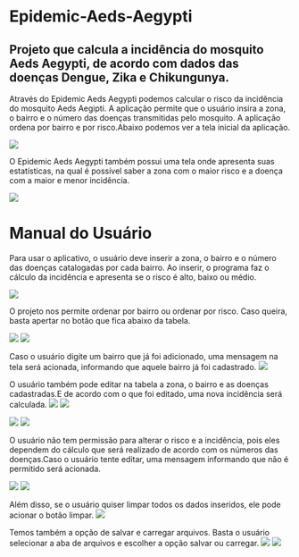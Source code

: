 # Epidemic-Aeds-Aegypti

## Projeto que calcula a incidência do mosquito Aeds Aegypti, de acordo com dados das doenças Dengue, Zika e Chikungunya.

Através do Epidemic Aeds Aegypti podemos calcular o risco da incidência do mosquito Aeds Aegipti. A aplicação permite que o usuário insira a zona, o bairro e o número das doenças transmitidas pelo mosquito. A aplicação ordena por bairro e por risco.Abaixo podemos ver a tela inicial da aplicação.

![](imagens/Capturar.PNG)

O Epidemic Aeds Aegypti também possui uma tela onde apresenta suas estatísticas, na qual é possível saber a zona com o maior risco e a doença com a maior e menor incidência.


![](imagens/Dados.png)
# Manual do Usuário

Para usar o aplicativo, o usuário deve inserir a zona, o bairro e o número das doenças catalogadas por cada bairro. Ao inserir, o programa faz o cálculo da incidência e apresenta se o risco é alto, baixo ou médio.

![](imagens/im2.png)

O projeto nos permite ordenar por bairro ou ordenar por risco. Caso queira, basta apertar no botão que fica abaixo da tabela.

![](imagens/Quarta.png)
![](imagens/Quinta.png)

Caso o usuário digite um bairro que já foi adicionado, uma mensagem na tela será acionada, informando que aquele bairro já foi cadastrado.
![](imagens/Sexta.png)

O usuário também pode editar na tabela a zona, o bairro e as doenças cadastradas.E de acordo com o que foi editado, uma nova incidência será calculada.
![](imagens/Sexta.png)
![](imagens/Setima.png)

![](imagens/Oitava.png)
![](imagens/Nona.png)

O usuário não tem permissão para alterar o risco e a incidência, pois eles dependem do cálculo que será realizado de acordo com os números das doenças.Caso o usuário tente editar, uma mensagem informando que não é permitido será acionada.

![](imagens/Decima.png)
![](imagens/Onze.png)

Além disso, se o usuário quiser limpar todos os dados inseridos, ele pode acionar o botão limpar.
![](imagens/Doze.png)

Temos também a opção de salvar e carregar arquivos. Basta o usuário selecionar a aba de arquivos e escolher a opção salvar ou carregar.
![](imagens/Treze.png)
![](imagens/Quat.png)


